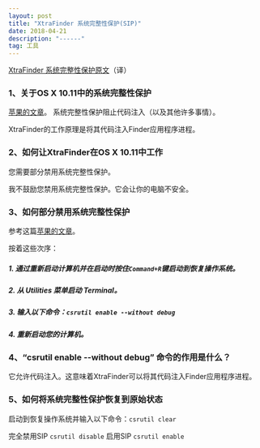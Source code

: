 ```yaml
---
layout: post
title: "XtraFinder 系统完整性保护(SIP)"
date: 2018-04-21 
description: "------"
tag: 工具
--- 
```


 
[XtraFinder 系统完整性保护原文](http://www.trankynam.com/xtrafinder/sip.html)（译）

### 1、关于OS X 10.11中的系统完整性保护

[苹果的文章](https://support.apple.com/en-us/HT204899)。
系统完整性保护阻止代码注入（以及其他许多事情）。

XtraFinder的工作原理是将其代码注入Finder应用程序进程。


### 2、如何让XtraFinder在OS X 10.11中工作
您需要部分禁用系统完整性保护。

我不鼓励您禁用系统完整性保护。它会让你的电脑不安全。

### 3、如何部分禁用系统完整性保护
参考这篇[苹果的文章](https://developer.apple.com/library/content/documentation/Security/Conceptual/System_Integrity_Protection_Guide/ConfiguringSystemIntegrityProtection/ConfiguringSystemIntegrityProtection.html)。

按着这些次序：

##### 1. 通过重新启动计算机并在启动时按住`Command+R`键启动到恢复操作系统。
##### 2. 从 Utilities 菜单启动 Terminal。
##### 3. 输入以下命令：`csrutil enable --without debug`
##### 4. 重新启动您的计算机。

### 4、“csrutil enable --without debug” 命令的作用是什么？
它允许代码注入。这意味着XtraFinder可以将其代码注入Finder应用程序进程。


### 5、如何将系统完整性保护恢复到原始状态
启动到恢复操作系统并输入以下命令：`csrutil clear`

完全禁用SIP `csrutil disable`
启用SIP `csrutil enable`

